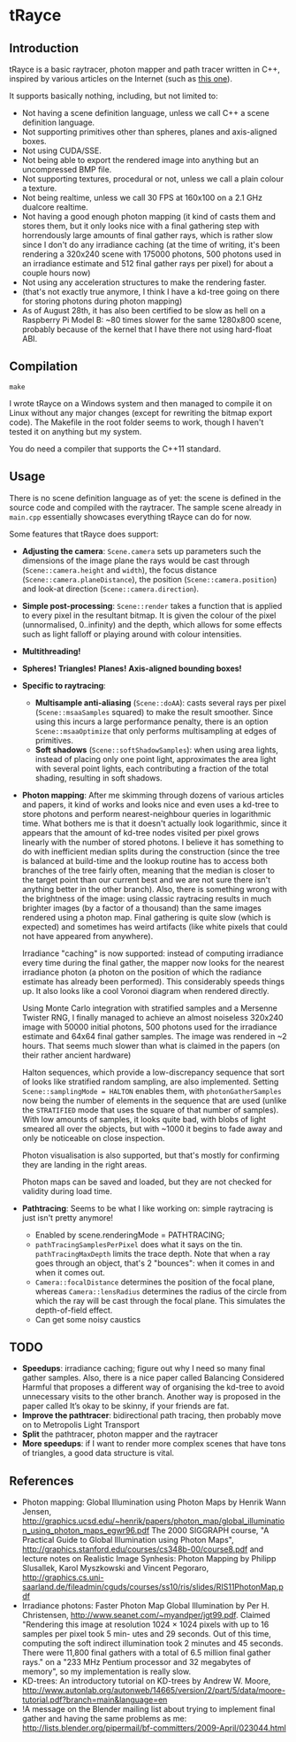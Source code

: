 tRayce
======

Introduction
------------

tRayce is a basic raytracer, photon mapper and path tracer written in C++, inspired by various articles on the
Internet (such as [this one](http://www.codermind.com/articles/Raytracer-in-C++-Introduction-What-is-ray-tracing.html)).

It supports basically nothing, including, but not limited to:

* Not having a scene definition language, unless we call C++ a scene definition language.
* Not supporting primitives other than spheres, planes and axis-aligned boxes.
* Not using CUDA/SSE.
* Not being able to export the rendered image into anything but an uncompressed
    BMP file.
* Not supporting textures, procedural or not, unless we call a plain colour a texture.
* Not being realtime, unless we call 30 FPS at 160x100 on a 2.1 GHz dualcore realtime.
* Not having a good enough photon mapping (it kind of casts them and stores them, but it only looks nice with a final gathering step with horrendously large amounts of final gather rays, which is rather slow since I don't do any irradiance caching (at the time of writing, it's been rendering a 320x240 scene with 175000 photons, 500 photons used in an irradiance estimate and 512 final gather rays per pixel) for about a couple hours now)
* Not using any acceleration structures to make the rendering faster.
* (that's not exactly true anymore, I think I have a kd-tree going on there for storing photons during photon mapping)
* As of August 28th, it has also been certified to be slow as hell on a Raspberry Pi Model B: ~80 times slower for the same 1280x800 scene, probably because of the kernel that I have there not using hard-float ABI.

Compilation
-----------

    make

I wrote tRayce on a Windows system and then managed to compile it on Linux
without any major changes (except for rewriting the bitmap export code). The
Makefile in the root folder seems to work, though I haven't tested it on anything
but my system.

You do need a compiler that supports the C++11 standard.

Usage
-----

There is no scene definition language as of yet: the scene is defined in the
source code and compiled with the raytracer. The sample scene already in
`main.cpp` essentially showcases everything tRayce can do for now.

Some features that tRayce does support:

* **Adjusting the camera**: `Scene.camera` sets up parameters such the dimensions
    of the image plane the rays would be cast through (`Scene::camera.height` 
    and `width`), the focus distance (`Scene::camera.planeDistance`), the position
    (`Scene::camera.position`) and look-at direction (`Scene::camera.direction`).
* **Simple post-processing**: `Scene::render` takes a function that is applied
    to every pixel in the resultant bitmap. It is given the colour of the pixel
    (unnormalised, 0..infinity) and the depth, which allows for some
    effects such as light falloff or playing around with colour intensities.
* **Multithreading!**
* **Spheres!** **Triangles!** **Planes!** **Axis-aligned bounding boxes!**
* **Specific to raytracing**:
    * **Multisample anti-aliasing** (`Scene::doAA`): casts several rays per pixel
        (`Scene::msaaSamples` squared) to make the result smoother. Since using this
        incurs a large performance penalty, there is an option `Scene::msaaOptimize`
        that only performs multisampling at edges of primitives.
    * **Soft shadows** (`Scene::softShadowSamples`): when using area lights, instead
        of placing only one point light, approximates the area light with several
        point lights, each contributing a fraction of the total shading, resulting
    in soft shadows.
* **Photon mapping**: After me skimming through dozens of various articles and papers,
    it kind of works and looks nice and even uses a kd-tree to store photons and perform
    nearest-neighbour queries in logarithmic time. What bothers me is that it
    doesn't actually look logarithmic, since it appears that the amount of kd-tree nodes
    visited per pixel grows linearly with the number of stored photons. I believe it has
    something to do with inefficient median splits during the construction (since the tree
    is balanced at build-time and the lookup routine has to access both branches of the tree
    fairly often, meaning that the median is closer to the target point than our current best
    and we are not sure there isn't anything better in the other branch). Also, there is
    something wrong with the brightness of the image: using classic raytracing results in
    much brighter images (by a factor of a thousand) than the same images rendered using a
    photon map. Final gathering is quite slow (which is expected) and sometimes has weird
    artifacts (like white pixels that could not have appeared from anywhere).

    Irradiance "caching" is now supported: instead of computing irradiance every time during
    the final gather, the mapper now looks for the nearest irradiance photon (a photon on the
    position of which the radiance estimate has already been performed). This considerably
    speeds things up. It also looks like a cool Voronoi diagram when rendered directly.

    Using Monte Carlo integration with stratified samples and a Mersenne Twister
    RNG, I finally managed to achieve an almost noiseless 320x240 image with 50000 initial
    photons, 500 photons used for the irradiance estimate and 64x64 final gather samples.
    The image was rendered in ~2 hours. That seems much slower than what is claimed in the
    papers (on their rather ancient hardware)

    Halton sequences, which provide a low-discrepancy sequence that sort of looks like
    stratified random sampling, are also implemented. Setting `Scene::samplingMode = HALTON`
    enables them, with `photonGatherSamples` now being the number of elements in the
    sequence that are used (unlike the `STRATIFIED` mode that uses the square of that number
    of samples). With low amounts of samples, it looks quite bad, with blobs of light smeared
    all over the objects, but with ~1000 it begins to fade away and only be noticeable on
    close inspection.

    Photon visualisation is also supported, but that's mostly for confirming they are landing
    in the right areas.

    Photon maps can be saved and loaded, but they are not checked for validity during load time.
* **Pathtracing**:
    Seems to be what I like working on: simple raytracing is just isn't pretty anymore!
    * Enabled by scene.renderingMode = PATHTRACING;
    * `pathTracingSamplesPerPixel` does what it says on the tin. `pathTracingMaxDepth` limits the
        trace depth. Note that when a ray goes through an object, that's 2 "bounces": when it comes
        in and when it comes out.
    * `Camera::focalDistance` determines the position of the focal plane, whereas `Camera::lensRadius`
        determines the radius of the circle from which the ray will be cast through the focal plane.
        This simulates the depth-of-field effect.
    * Can get some noisy caustics

TODO
----

* **Speedups**: irradiance caching; figure out why I need so many final gather samples. Also,
    there is a nice paper called Balancing Considered Harmful that proposes a different way of
    organising the kd-tree to avoid unnecessary visits to the other branch. Another way is
    proposed in the paper called It’s okay to be skinny, if your friends are fat.
* **Improve the pathtracer**: bidirectional path tracing, then probably move on to Metropolis
    Light Transport
* **Split** the pathtracer, photon mapper and the raytracer
* **More speedups**: if I want to render more complex scenes that have tons of triangles,
    a good data structure is vital.

References
----------
* Photon mapping: Global Illumination using Photon Maps by Henrik Wann Jensen, 
    http://graphics.ucsd.edu/~henrik/papers/photon_map/global_illumination_using_photon_maps_egwr96.pdf 
    The 2000 SIGGRAPH course, "A Practical Guide to Global Illumination using Photon Maps",
    http://graphics.stanford.edu/courses/cs348b-00/course8.pdf
    and lecture notes on Realistic Image Synhesis: Photon Mapping by Philipp Slusallek,
    Karol Myszkowski and Vincent Pegoraro, http://graphics.cs.uni-saarland.de/fileadmin/cguds/courses/ss10/ris/slides/RIS11PhotonMap.pdf
* Irradiance photons: Faster Photon Map Global Illumination by Per H. Christensen,
    http://www.seanet.com/~myandper/jgt99.pdf. Claimed "Rendering this
    image at resolution 1024 × 1024 pixels with up to 16 samples per pixel took 5 min-
    utes and 29 seconds. Out of this time, computing the soft indirect illumination
    took 2 minutes and 45 seconds. There were 11,800 final gathers with a total of
    6.5 million final gather rays." on a "233 MHz Pentium processor and 32 megabytes of memory",
    so my implementation is really slow.
* KD-trees: An introductory tutorial on KD-trees by Andrew W. Moore,
    http://www.autonlab.org/autonweb/14665/version/2/part/5/data/moore-tutorial.pdf?branch=main&language=en
* !A message on the Blender mailing list about trying to implement final gather and having the
    same problems as me: http://lists.blender.org/pipermail/bf-committers/2009-April/023044.html
